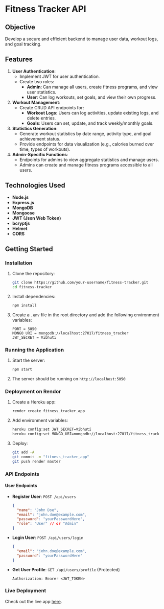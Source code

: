 # Fitness Tracker API

## Objective
Develop a secure and efficient backend to manage user data, workout logs, and goal tracking.

## Features
1. **User Authentication**: 
    - Implement JWT for user authentication.
    - Create two roles: 
        - **Admin**: Can manage all users, create fitness programs, and view user statistics.
        - **User**: Can log workouts, set goals, and view their own progress.
2. **Workout Management**: 
    - Create CRUD API endpoints for:
        - **Workout Logs**: Users can log activities, update existing logs, and delete entries.
        - **Goals**: Users can set, update, and track weekly/monthly goals.
3. **Statistics Generation**: 
    - Generate workout statistics by date range, activity type, and goal achievement status.
    - Provide endpoints for data visualization (e.g., calories burned over time, types of workouts).
4. **Admin-Specific Functions**: 
    - Endpoints for admins to view aggregate statistics and manage users.
    - Admins can create and manage fitness programs accessible to all users.

## Technologies Used
- **Node.js**
- **Express.js**
- **MongoDB**
- **Mongoose**
- **JWT (Json Web Token)**
- **bcryptjs**
- **Helmet**
- **CORS**

## Getting Started

### Installation
1. Clone the repository:
    ```bash
    git clone https://github.com/your-username/fitness-tracker.git
    cd fitness-tracker
    ```

2. Install dependencies:
    ```bash
    npm install
    ```

3. Create a `.env` file in the root directory and add the following environment variables:
    ```plaintext
    PORT = 5050
    MONGO_URI = mongodb://localhost:27017/fitness_tracker
    JWT_SECRET = Vibhuti
    ```

### Running the Application
1. Start the server:
    ```bash
    npm start
    ```

2. The server should be running on `http://localhost:5050`

### Deployment on Rendor
1. Create a Heroku app:
    ```bash
    render create fitness_tracker_app
    ```

2. Add environment variables:
    ```bash
    heroku config:set JWT_SECRET=Vibhuti
    heroku config:set MONGO_URI=mongodb://localhost:27017/fitness_tracker
    ```

3. Deploy:
    ```bash
    git add -A
    git commit -m "fitness_tracker_app"
    git push render master
    ```

### API Endpoints

#### User Endpoints
- **Register User**: `POST /api/users`
    ```json
    {
      "name": "John Doe",
      "email": "john.doe@example.com",
      "password": "yourPasswordHere",
      "role": "User" // or "Admin"
    }
    ```
- **Login User**: `POST /api/users/login`
    ```json
    {
      "email": "john.doe@example.com",
      "password": "yourPasswordHere"
    }
    ```
- **Get User Profile**: `GET /api/users/profile` (Protected)
    ```http
    Authorization: Bearer <JWT_TOKEN>
    ```

### Live Deployment
Check out the live app [here](https://fitness_tracker_app.renderapp.com).


